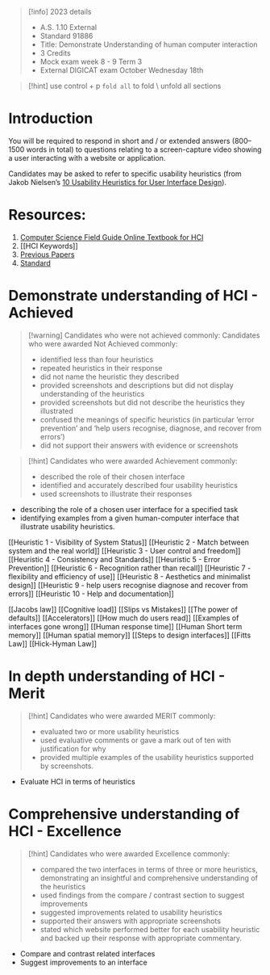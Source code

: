 >[!info] 2023 details
> - A.S. 1.10 External
> - Standard 91886
> - Title: Demonstrate Understanding of human computer interaction
> - 3 Credits
> - Mock exam week 8 - 9 Term 3
> - External DIGICAT exam October Wednesday 18th

>[!hint]
> use control + p `fold all` to fold \ unfold all sections

# Introduction
You will be required to respond in short and / or extended answers (800–1500 words in total) to questions relating to a screen-capture video showing a user interacting with a website or application.

Candidates may be asked to refer to specific usability heuristics (from Jakob Nielsen’s [10 Usability Heuristics for User Interface Design](https://www.nngroup.com/articles/ten-usability-heuristics/)).


# Resources:
1. [Computer Science Field Guide Online Textbook for HCI](https://www.csfieldguide.org.nz/en/chapters/human-computer-interaction/)
2. [[HCI Keywords]]
3. [Previous Papers](https://www.nzqa.govt.nz/ncea/assessment/search.do?query=Digital+Technologies&view=exams&level=01)
4. [Standard](https://www.nzqa.govt.nz/nqfdocs/ncea-resource/achievements/2019/as91886.pdf)

# Demonstrate understanding of HCI - Achieved

> [!warning] Candidates who were not achieved commonly:
>Candidates who were awarded Not Achieved commonly:
>- identified less than four heuristics
>- repeated heuristics in their response
>- did not name the heuristic they described
>- provided screenshots and descriptions but did not display understanding of the heuristics
>- provided screenshots but did not describe the heuristics they illustrated
>- confused the meanings of specific heuristics (in particular ‘error prevention’ and ‘help users recognise, diagnose, and recover from errors’)
>- did not support their answers with evidence or screenshots


> [!hint] Candidates who were awarded Achievement commonly: 
> - described the role of their chosen interface
> - identified and accurately described four usability heuristics
> - used screenshots to illustrate their responses

-  describing the role of a chosen user interface for a specified task
-  identifying examples from a given human-computer interface that illustrate usability heuristics.

[[Heuristic 1 - Visibility of System Status]]
[[Heuristic 2 - Match between system and the real world]]
[[Heuristic 3 - User control and freedom]]
[[Heuristic 4 - Consistency and Standards]]
[[Heuristic 5 - Error Prevention]]
[[Heuristic 6 - Recognition rather than recall]]
[[Heuristic 7 - flexibility and efficiency of use]]
[[Heuristic 8 - Aesthetics and minimalist design]]
[[Heuristic 9 - help users recognise diagnose and recover from errors]]
[[Heuristic 10 - Help and documentation]]

[[Jacobs law]]
[[Cognitive load]]
[[Slips vs Mistakes]]
[[The power of defaults]]
[[Accelerators]]
[[How much do users read]]
[[Examples of interfaces gone wrong]]
[[Human response time]]
[[Human Short term memory]]
[[Human spatial memory]]
[[Steps to design interfaces]]
[[Fitts Law]]
[[Hick-Hyman Law]]

# In depth understanding of HCI - Merit

>[!hint] Candidates who were awarded MERIT commonly:
> - evaluated two or more usability heuristics
>- used evaluative comments or gave a mark out of ten with justification for why
> - provided multiple examples of the usability heuristics supported by screenshots.

- Evaluate HCI in terms of heuristics

# Comprehensive understanding of HCI - Excellence
>[!hint] Candidates who were awarded Excellence commonly:
>- compared the two interfaces in terms of three or more heuristics, demonstrating an insightful and comprehensive understanding of the heuristics
> - used findings from the compare / contrast section to suggest improvements
> - suggested improvements related to usability heuristics
> - supported their answers with appropriate screenshots
> - stated which website performed better for each usability heuristic and backed up their response with appropriate commentary.

- Compare and contrast related interfaces
- Suggest improvements to an interface